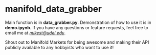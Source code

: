 # manifold_data_grabber

Main function is in **data_grabber.py**. Demonstration of how to use it is in **demo.ipynb**. If you have any questions or feature requests, feel free to email me at *mikest@udel.edu*.

Shout out to Manifold Markets for being awesome and making their API publicly available to any hobbyists who want to use it!
